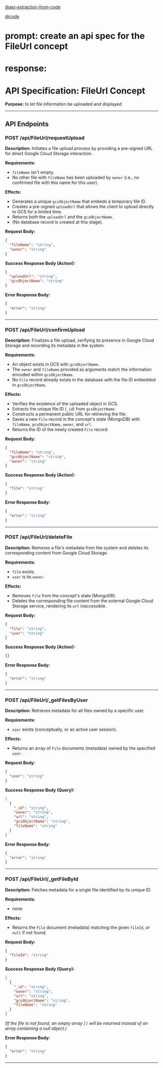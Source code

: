 [@api-extraction-from-code](../../tools/api-extraction-from-code.md)

[@code](../../../src/concepts/FileUrl/FileUrlConcept.ts)

# prompt: create an api spec for the FileUrl concept

# response:

# API Specification: FileUrl Concept

**Purpose:** to let file information be uploaded and displayed

---

## API Endpoints

### POST /api/FileUrl/requestUpload

**Description:** Initiates a file upload process by providing a pre-signed URL for direct Google Cloud Storage interaction.

**Requirements:**
- `fileName` isn't empty.
- No other file with `fileName` has been uploaded by `owner` (i.e., no confirmed file with this name for this user).

**Effects:**
- Generates a unique `gcsObjectName` that embeds a temporary file ID.
- Creates a pre-signed `uploadUrl` that allows the client to upload directly to GCS for a limited time.
- Returns both the `uploadUrl` and the `gcsObjectName`.
- (No database record is created at this stage).

**Request Body:**
```json
{
  "fileName": "string",
  "owner": "string"
}
```

**Success Response Body (Action):**
```json
{
  "uploadUrl": "string",
  "gcsObjectName": "string"
}
```

**Error Response Body:**
```json
{
  "error": "string"
}
```

---

### POST /api/FileUrl/confirmUpload

**Description:** Finalizes a file upload, verifying its presence in Google Cloud Storage and recording its metadata in the system.

**Requirements:**
- An object exists in GCS with `gcsObjectName`.
- The `owner` and `fileName` provided as arguments match the information encoded within `gcsObjectName`.
- No `File` record already exists in the database with the file ID embedded in `gcsObjectName`.

**Effects:**
- Verifies the existence of the uploaded object in GCS.
- Extracts the unique file ID (`_id`) from `gcsObjectName`.
- Constructs a permanent public URL for retrieving the file.
- Saves a new `File` record in the concept's state (MongoDB) with `fileName`, `gcsObjectName`, `owner`, and `url`.
- Returns the ID of the newly created `File` record.

**Request Body:**
```json
{
  "fileName": "string",
  "gcsObjectName": "string",
  "owner": "string"
}
```

**Success Response Body (Action):**
```json
{
  "file": "string"
}
```

**Error Response Body:**
```json
{
  "error": "string"
}
```

---

### POST /api/FileUrl/deleteFile

**Description:** Removes a file's metadata from the system and deletes its corresponding content from Google Cloud Storage.

**Requirements:**
- `file` exists.
- `user` is its `owner`.

**Effects:**
- Removes `file` from the concept's state (MongoDB).
- Deletes the corresponding file content from the external Google Cloud Storage service, rendering its `url` inaccessible.

**Request Body:**
```json
{
  "file": "string",
  "user": "string"
}
```

**Success Response Body (Action):**
```json
{}
```

**Error Response Body:**
```json
{
  "error": "string"
}
```

---

### POST /api/FileUrl/_getFilesByUser

**Description:** Retrieves metadata for all files owned by a specific user.

**Requirements:**
- `user` exists (conceptually, or an active user session).

**Effects:**
- Returns an array of `File` documents (metadata) owned by the specified `user`.

**Request Body:**
```json
{
  "user": "string"
}
```

**Success Response Body (Query):**
```json
[
  {
    "_id": "string",
    "owner": "string",
    "url": "string",
    "gcsObjectName": "string",
    "fileName": "string"
  }
]
```

**Error Response Body:**
```json
{
  "error": "string"
}
```

---

### POST /api/FileUrl/_getFileById

**Description:** Fetches metadata for a single file identified by its unique ID.

**Requirements:**
- none

**Effects:**
- Returns the `File` document (metadata) matching the given `fileId`, or `null` if not found.

**Request Body:**
```json
{
  "fileId": "string"
}
```

**Success Response Body (Query):**
```json
[
  {
    "_id": "string",
    "owner": "string",
    "url": "string",
    "gcsObjectName": "string",
    "fileName": "string"
  }
]
```
*(If the file is not found, an empty array `[]` will be returned instead of an array containing a null object.)*

**Error Response Body:**
```json
{
  "error": "string"
}
```

---